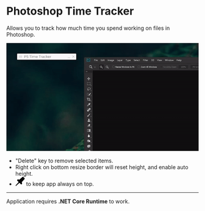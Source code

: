 
# Photoshop Time Tracker
Allows you to track how much time you spend working on files in Photoshop.

![](media/showcase.gif)

- "Delete" key to remove selected items.
- Right click on bottom resize border will reset height, and enable auto height.
- ![](PsTimeTracker/Resources/Images/pin_24.png) to keep app always on top.

---


Application requires **.NET Core Runtime** to work. 




